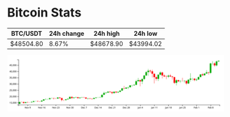# Bitcoin Stats

BTC/USDT|24h change|24h high|24h low|
|---|---|---|---|
|$48504.80|8.67%|$48678.90|$43994.02|

<img src="./chart.svg">
